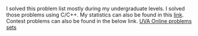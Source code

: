 I solved this problem list mostly during my undergraduate levels. I solved those problems using C/C++. My statistics can also be found in this [link](https://uva.onlinejudge.org/index.php?option=com_onlinejudge&Itemid=20&page=show_authorstats&userid=8475). Contest problems can also be found 
in the below link.
[UVA Online problems sets](https://uva.onlinejudge.org/index.php?option=com_onlinejudge&Itemid=8)
